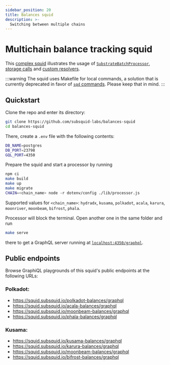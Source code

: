 ```yaml
---
sidebar_position: 20
title: Balances squid
description: >-
  Switching between multiple chains
---
```


# Multichain balance tracking squid

This [complex squid](https://github.com/subsquid-labs/balances-squid) illustrates the usage of [`SubstrateBatchProcessor`](/firesquid/substrate-indexing), [storage calls](/firesquid/substrate-indexing/storage-state-calls) and [custom resolvers](/graphql-api/custom-resolvers). 

[//]: # (!!!! Remove the /firesquid references above once ArrowSquid for Substrate is released)

:::warning
The squid uses Makefile for local commands, a solution that is currently deprecated in favor of [`sqd` commands](/squid-cli). Please keep that in mind.
:::

## Quickstart

Clone the repo and enter its directory:
```bash
git clone https://github.com/subsquid-labs/balances-squid
cd balances-squid
```
There, create a `.env` file with the following contents:
```bash
DB_NAME=postgres
DB_PORT=23798
GQL_PORT=4350
```
Prepare the squid and start a processor by running

```bash
npm ci
make build
make up
make migrate
CHAIN=<chain_name> node -r dotenv/config ./lib/processor.js
```
Supported values for `<chain_name>`: `hydradx`, `kusama`, `polkadot`, `acala`, `karura`, `moonriver`, `moonbeam`, `bifrost`, `phala`.

Processor will block the terminal. Open another one in the same folder and run
```bash
make serve
```
there to get a GraphQL server running at [`localhost:4350/graphql`](http://localhost:4350/graphql).

## Public endpoints

Browse GraphiQL playgrounds of this squid's public endpoints at the following URLs:

### Polkadot:
* https://squid.subsquid.io/polkadot-balances/graphql
* https://squid.subsquid.io/acala-balances/graphql
* https://squid.subsquid.io/moonbeam-balances/graphql
* https://squid.subsquid.io/phala-balances/graphql

### Kusama:
* https://squid.subsquid.io/kusama-balances/graphql
* https://squid.subsquid.io/karura-balances/graphql
* https://squid.subsquid.io/moonbeam-balances/graphql
* https://squid.subsquid.io/bifrost-balances/graphql
